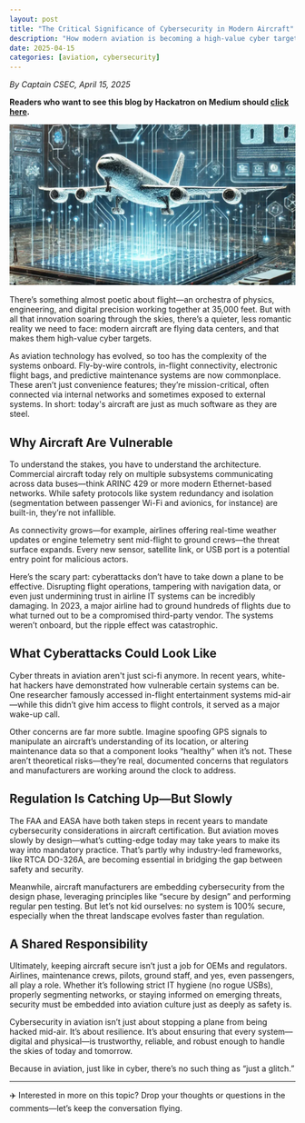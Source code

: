 ```yaml
---
layout: post
title: "The Critical Significance of Cybersecurity in Modern Aircraft"
description: "How modern aviation is becoming a high-value cyber target—and what it means for us all."
date: 2025-04-15
categories: [aviation, cybersecurity]
---
```


*By Captain CSEC, April 15, 2025*

**Readers who want to see this blog by Hackatron on Medium should [click here](https://medium.com/@highroller039/the-critical-significance-of-cybersecurity-in-modern-aircraft-a3d160ad0cbc).**

![Cyber Aviation Banner](/images/cyber-aviation.png)

There’s something almost poetic about flight—an orchestra of physics, engineering, and digital precision working together at 35,000 feet. But with all that innovation soaring through the skies, there’s a quieter, less romantic reality we need to face: modern aircraft are flying data centers, and that makes them high-value cyber targets.

As aviation technology has evolved, so too has the complexity of the systems onboard. Fly-by-wire controls, in-flight connectivity, electronic flight bags, and predictive maintenance systems are now commonplace. These aren’t just convenience features; they’re mission-critical, often connected via internal networks and sometimes exposed to external systems. In short: today's aircraft are just as much software as they are steel.

## Why Aircraft Are Vulnerable

To understand the stakes, you have to understand the architecture. Commercial aircraft today rely on multiple subsystems communicating across data buses—think ARINC 429 or more modern Ethernet-based networks. While safety protocols like system redundancy and isolation (segmentation between passenger Wi-Fi and avionics, for instance) are built-in, they’re not infallible.

As connectivity grows—for example, airlines offering real-time weather updates or engine telemetry sent mid-flight to ground crews—the threat surface expands. Every new sensor, satellite link, or USB port is a potential entry point for malicious actors.

Here’s the scary part: cyberattacks don’t have to take down a plane to be effective. Disrupting flight operations, tampering with navigation data, or even just undermining trust in airline IT systems can be incredibly damaging. In 2023, a major airline had to ground hundreds of flights due to what turned out to be a compromised third-party vendor. The systems weren’t onboard, but the ripple effect was catastrophic.

## What Cyberattacks Could Look Like

Cyber threats in aviation aren't just sci-fi anymore. In recent years, white-hat hackers have demonstrated how vulnerable certain systems can be. One researcher famously accessed in-flight entertainment systems mid-air—while this didn’t give him access to flight controls, it served as a major wake-up call.

Other concerns are far more subtle. Imagine spoofing GPS signals to manipulate an aircraft’s understanding of its location, or altering maintenance data so that a component looks “healthy” when it’s not. These aren’t theoretical risks—they’re real, documented concerns that regulators and manufacturers are working around the clock to address.

## Regulation Is Catching Up—But Slowly

The FAA and EASA have both taken steps in recent years to mandate cybersecurity considerations in aircraft certification. But aviation moves slowly by design—what’s cutting-edge today may take years to make its way into mandatory practice. That’s partly why industry-led frameworks, like RTCA DO-326A, are becoming essential in bridging the gap between safety and security.

Meanwhile, aircraft manufacturers are embedding cybersecurity from the design phase, leveraging principles like “secure by design” and performing regular pen testing. But let’s not kid ourselves: no system is 100% secure, especially when the threat landscape evolves faster than regulation.

## A Shared Responsibility

Ultimately, keeping aircraft secure isn’t just a job for OEMs and regulators. Airlines, maintenance crews, pilots, ground staff, and yes, even passengers, all play a role. Whether it’s following strict IT hygiene (no rogue USBs), properly segmenting networks, or staying informed on emerging threats, security must be embedded into aviation culture just as deeply as safety is.

Cybersecurity in aviation isn’t just about stopping a plane from being hacked mid-air. It’s about resilience. It’s about ensuring that every system—digital and physical—is trustworthy, reliable, and robust enough to handle the skies of today and tomorrow.

Because in aviation, just like in cyber, there’s no such thing as “just a glitch.”

---

✈️ Interested in more on this topic? Drop your thoughts or questions in the comments—let’s keep the conversation flying.
